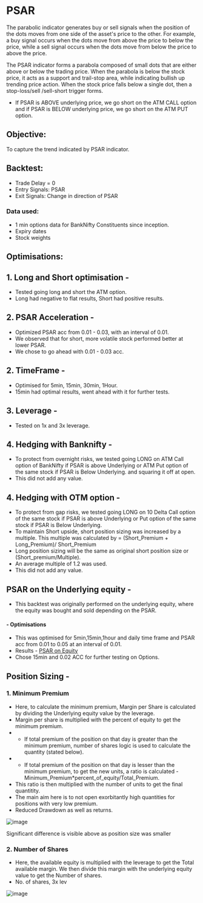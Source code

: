 # PSAR
The parabolic indicator generates buy or sell signals when the position of the dots moves from one side of the asset's price to the other. For example, a buy signal occurs when the dots move from above the price to below the price, while a sell signal occurs when the dots move from below the price to above the price.

The PSAR indicator forms a parabola composed of small dots that are either above or below the trading price. When the parabola is below the stock price, it acts as a support and trail-stop area, while indicating bullish up trending price action. When the stock price falls below a single dot, then a stop-loss/sell /sell-short trigger forms.

- If PSAR is ABOVE underlying price, we go short on the ATM CALL option and if PSAR is BELOW underlying price, we go short on the ATM PUT option.

## Objective:
To capture the trend indicated by PSAR indicator.

## Backtest:
- Trade Delay = 0
- Entry Signals: PSAR
- Exit Signals: Change in direction of PSAR
### Data used:
- 1 min options data for BankNifty Constituents since inception.
- Expiry dates
- Stock weights


## Optimisations:

## 1. Long and Short optimisation - 
- Tested going long and short the ATM option.
- Long had negative to flat results, Short had positive results.

## 2. PSAR Acceleration - 
- Optimized PSAR acc from 0.01 - 0.03, with an interval of 0.01.
- We observed that for short, more volatile stock performed better at lower PSAR.
- We chose to go ahead with 0.01 - 0.03 acc.

## 2. TimeFrame - 
- Optimised for 5min, 15min, 30min, 1Hour.
- 15min had optimal results, went ahead with it for further tests.

## 3. Leverage -
- Tested on 1x and 3x leverage.

## 4. Hedging with Banknifty -
- To protect from overnight risks, we tested going LONG on ATM Call option of BankNifty if PSAR is above Underlying or ATM Put option of the same stock if PSAR is Below Underlying. and squaring it off at open.
- This did not add any value.

## 4. Hedging with OTM option -
- To protect from gap risks,  we tested going LONG on 10 Delta Call option of the same stock if PSAR is above Underlying or Put option of the same stock if PSAR is Below Underlying.
- To maintain Short upside, short position sizing was increased by a multiple. This multiple was calculated by = (Short_Premium + Long_Premium)/ Short_Premium
- Long position sizing will be the same as original short position size or (Short_premium/Multiple).
- An average multiple of 1.2 was used.
- This did not add any value.

## PSAR on the Underlying equity - 
- This backtest was originally performed on the underlying equity, where the equity was bought and sold depending on the PSAR.
#### - Optimisations 
- This was optimised for 5min,15min,1hour and daily time frame and PSAR acc from 0.01 to 0.05 at an interval of 0.01.
- Results - [PSAR on Equity](https://github.com/qodeinvestments/Swan-Documentation/tree/main/Systems/PSAR%20Stock%20Options/results/PSAR%20on%20equity)
- Chose 15min and 0.02 ACC for further testing on Options.

## Position Sizing -
### 1. Minimum Premium
- Here, to calculate the minimum premium, Margin per Share is calculated by dividing the Underlying equity value by the leverage.
- Margin per share is multiplied with the percent of equity to get the minimum premium.
- - If total premium of the position on that day is greater than the minimum premium, number of shares logic is used to calculate the quantity (stated below).
- - If total premium of the position on that day is lesser than the minimum premium, to get the new units, a ratio is calculated -                  
     Minimum_Premium*percent_of_equity/Total_Premium.
- This ratio is then multiplied with the number of units to get the final quantitity.
- The main aim here is to not open exorbitantly high quantities for positions with very low premium.
- Reduced Drawdown as well as returns.

![image](https://user-images.githubusercontent.com/111041920/235865623-88df411d-1fcd-4c51-80ba-6b45d4f821a5.png)

Significant difference is visible above as position size was smaller

 
### 2. Number of Shares
- Here, the available equity is multiplied with the leverage to get the Total available margin. We then divide this margin with the underlying equity value to get the Number of shares. 
- No. of shares, 3x lev

![image](https://user-images.githubusercontent.com/111041920/235865287-0a83da60-cf32-4cb4-8e64-bfceaab5a242.png)




